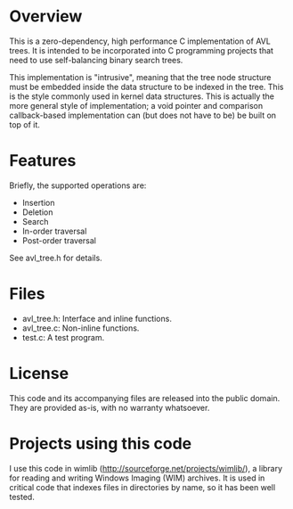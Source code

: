 # Overview

This is a zero-dependency, high performance C implementation of AVL trees.  It
is intended to be incorporated into C programming projects that need to use
self-balancing binary search trees.

This implementation is "intrusive", meaning that the tree node structure must be
embedded inside the data structure to be indexed in the tree.  This is the style
commonly used in kernel data structures.  This is actually the more general
style of implementation; a void pointer and comparison callback-based
implementation can (but does not have to be) be built on top of it.

# Features

Briefly, the supported operations are:

- Insertion
- Deletion
- Search
- In-order traversal
- Post-order traversal

See avl_tree.h for details.

# Files

- avl_tree.h:  Interface and inline functions.
- avl_tree.c:  Non-inline functions.
- test.c:      A test program.

# License

This code and its accompanying files are released into the public domain.
They are provided as-is, with no warranty whatsoever.

# Projects using this code

I use this code in wimlib (http://sourceforge.net/projects/wimlib/), a library
for reading and writing Windows Imaging (WIM) archives.  It is used in critical
code that indexes files in directories by name, so it has been well tested.
